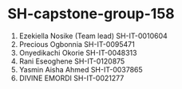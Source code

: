 # SH-capstone-group-158

1. Ezekiella Nosike (Team lead)
   SH-IT-0010604
2. Precious Ogbonnia
   SH-IT-0095471
3. Onyedikachi Okorie
   SH-IT-0048313
4. Rani Eseoghene 
   SH-IT-0120875
5. Yasmin Aisha Ahmed 
   SH-IT-0037865
6. DIVINE EMORDI
   SH-IT-0021277
